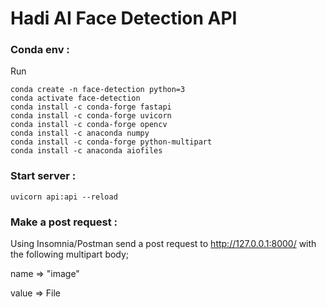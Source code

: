 # Hadi AI Face Detection API

### Conda env :

Run

```
conda create -n face-detection python=3
conda activate face-detection
conda install -c conda-forge fastapi
conda install -c conda-forge uvicorn
conda install -c conda-forge opencv
conda install -c anaconda numpy
conda install -c conda-forge python-multipart
conda install -c anaconda aiofiles
```

### Start server :

```
uvicorn api:api --reload
```

### Make a post request :

Using Insomnia/Postman send a post request to http://127.0.0.1:8000/ with the following multipart body;

name => "image"

value => File
